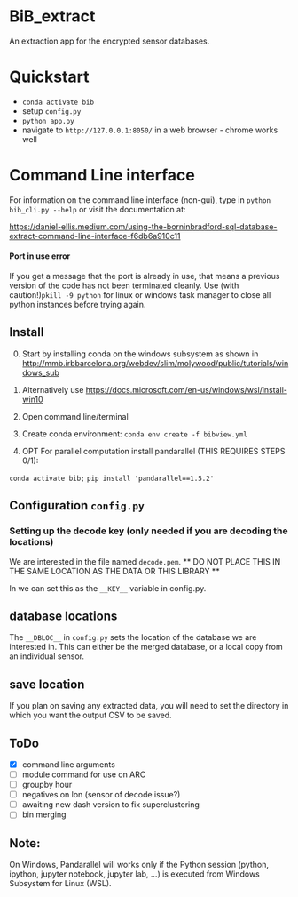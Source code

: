 # BiB_extract
An extraction app for the encrypted sensor databases. 

# Quickstart
- `conda activate bib`
- setup `config.py `
- `python app.py`
- navigate to `http://127.0.0.1:8050/` in a web browser - chrome works well

# Command Line interface
For information on the command line interface (non-gui), type in `python bib_cli.py --help` or visit the documentation at: 

https://daniel-ellis.medium.com/using-the-borninbradford-sql-database-extract-command-line-interface-f6db6a910c11


#### Port in use error 
If you get a message that the port is already in use, that means a previous version of the code has not been terminated cleanly. Use (with caution!)`pkill -9 python` for linux or windows task manager to close all python instances before trying again. 



## Install 
0. Start by installing conda on the windows subsystem as shown in 
http://mmb.irbbarcelona.org/webdev/slim/molywood/public/tutorials/windows_sub

1. Alternatively use 
https://docs.microsoft.com/en-us/windows/wsl/install-win10

2. Open command line/terminal 
3. Create conda environment: `conda env create -f bibview.yml`

4. OPT For parallel computation install pandarallel (THIS REQUIRES STEPS 0/1): 

`conda activate bib;`
`pip install 'pandarallel==1.5.2'`



## Configuration `config.py`

### Setting up the decode key (only needed if you are decoding the locations)
We are interested in the file named `decode.pem`. 
** DO NOT PLACE THIS IN THE SAME LOCATION AS THE DATA OR THIS LIBRARY ** 

In we can set this as the `__KEY__` variable in config.py. 


## database locations
The `__DBLOC__` in `config.py` sets the location of the database we are interested in. This can either be the merged database, or a local copy from an individual sensor. 

## save location
If you plan on saving any extracted data, you will need to set the directory in which you want the output CSV to be saved. 









## ToDo
- [x] command line arguments 
- [ ] module command for use on ARC
- [ ] groupby hour
- [ ] negatives on lon (sensor of decode issue?)
- [ ] awaiting new dash version to fix superclustering 
- [ ] bin merging
  
## Note: 
On Windows, Pandarallel will works only if the Python session (python, ipython, jupyter notebook, jupyter lab, ...) is executed from Windows Subsystem for Linux (WSL).
